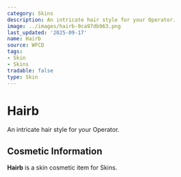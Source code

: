 ```yaml
---
category: Skins
description: An intricate hair style for your Operator.
image: ../images/hairb-9ca97db963.png
last_updated: '2025-09-17'
name: Hairb
source: WFCD
tags:
- Skin
- Skins
tradable: false
type: Skin
---
```


# Hairb

An intricate hair style for your Operator.

## Cosmetic Information

**Hairb** is a skin cosmetic item for Skins.

